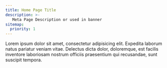 ```yaml
---
title: Home Page Title
description: >-
   Meta Page Description or used in banner
sitemap:
  priority: 1
---
```


Lorem ipsum dolor sit amet, consectetur adipisicing elit. Expedita laborum natus pariatur veniam vitae. Delectus dicta dolor, doloremque, est facilis inventore laboriosam nostrum officiis praesentium qui recusandae, sunt suscipit tempora.